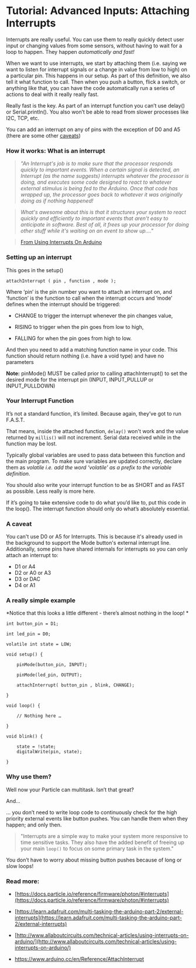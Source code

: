 # Tutorial: Advanced Inputs: Attaching Interrupts

Interrupts are really useful. You can use them to really quickly detect user input or changing values from some sensors, without having to wait for a loop to happen. They happen *automatically and fast!*

When we want to use interrupts, we start by attaching them (i.e. saying we want to listen for interrupt signals or a change in value from low to high) on a particular pin. This happens in our setup. As part of this definition, we also tell it what function to call. Then when you push a button, flick a switch, or anything like that, you can have the code automatically run a series of actions to deal with it really really fast. 

Really fast is the key. As part of an interrupt function you can’t use delay() or Serial.println(). You also won’t be able to read from slower processes like I2C, TCP, etc. 

You can add an interrupt on any of pins with the exception of D0 and A5 (there are some other [caveats](https://docs.particle.io/reference/firmware/photon/#interrupts))

### How it works: What is an interrupt

> *"An Interrupt's job is to make sure that the processor responds quickly to important events. When a certain signal is detected, an Interrupt (as the name suggests) interrupts whatever the processor is doing, and executes some code designed to react to whatever external stimulus is being fed to the Arduino. Once that code has wrapped up, the processor goes back to whatever it was originally doing as if nothing happened!*

> *What's awesome about this is that it structures your system to react quickly and efficiently to important events that aren't easy to anticipate in software. Best of all, it frees up your processor for doing other stuff while it's waiting on an event to show up…."*

> [From Using Interrupts On Arduino](http://www.allaboutcircuits.com/technical-articles/using-interrupts-on-arduino/)

### Setting up an interrupt

This goes in the setup()

````
attachInterrupt ( pin , function , mode );
````

Where ‘pin’ is the pin number you want to attach an interrupt on, and  ‘function’ is the function to call when the interrupt occurs and ’mode’  defines when the interrupt should be triggered:

* CHANGE to trigger the interrupt whenever the pin changes value,

* RISING to trigger when the pin goes from low to high,

* FALLING for when the pin goes from high to low.

And then you need to add a matching function name in your code. This function should return nothing (i.e. have a void type) and have no parameters

__Note:__   pinMode() MUST be called prior to calling attachInterrupt() to set the desired mode for the interrupt pin (INPUT, INPUT_PULLUP or INPUT_PULLDOWN)

### Your Interrupt Function

It’s not a standard function, it’s limited. Because again, they’ve got to run F.A.S.T.

That means, inside the attached function, <code>delay()</code> won't work and the value returned by <code>millis()</code> will not increment. Serial data received while in the function may be lost. 

Typically global variables are used to pass data between this function and the main program. To make sure variables are updated correctly, declare them as *volatile i.e. add the word ‘volatile’ as a prefix to the variable definition*.

You should also write your interrupt function to be as SHORT and as FAST as possible. Less really is more here. 

If it’s going to take extensive code to do what you’d like to, put this code in the loop(). The interrupt function should only do what’s absolutely essential. 


### A caveat

You can't use D0 or A5 for Interrupts. This is because it's already used in the background to support the Mode button's external interrupt line. Additionally, some pins have shared internals for interrupts so you can only attach an interrupt to: 

- D1 or A4
- D2 or A0 or A3
- D3 or DAC
- D4 or A1


### A really simple example

*Notice that this looks a little different - there’s almost nothing in the loop! *

````
int button_pin = D1;

int led_pin = D0;

volatile int state = LOW;

void setup() {

    pinMode(button_pin, INPUT);

    pinMode(led_pin, OUTPUT);

    attachInterrupt( button_pin , blink, CHANGE);

}

void loop() {

    // Nothing here … 

}

void blink() {

    state = !state;
    digitalWrite(pin, state);

}
````

### Why use them?

Well now your Particle can multitask. Isn’t that great? 

And… 

... you don’t need to write loop code to continuously check for the high priority external events like button pushes. You can handle them when they happen; and only then.

> "Interrupts are a simple way to make your system more responsive to time sensitive tasks. They also have the added benefit of freeing up your main `loop()` to focus on some primary task in the system."

You don’t have to worry about missing button pushes because of long or slow loops!

### Read more:

* [https://docs.particle.io/reference/firmware/photon/#interrupts](https://docs.particle.io/reference/firmware/photon/#interrupts) 

* [https://learn.adafruit.com/multi-tasking-the-arduino-part-2/external-interrupts](https://learn.adafruit.com/multi-tasking-the-arduino-part-2/external-interrupts)

* [http://www.allaboutcircuits.com/technical-articles/using-interrupts-on-arduino/](http://www.allaboutcircuits.com/technical-articles/using-interrupts-on-arduino/) 

* https://www.arduino.cc/en/Reference/AttachInterrupt

